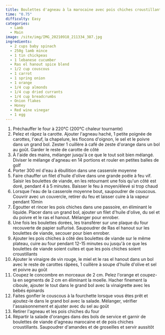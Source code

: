 ```yaml
---
title: Boulettes d'agneau à la marocaine avec pois chiches croustillants et couscous
time: "0.75"
difficulty: Easy
categories:
  - Lamb
  - Main
image: /site/img/IMG_20210918_211334_387.jpg
ingredients:
  - 2 cups baby spinach
  - 250g lamb mince
  - 1 tin chickpeas
  - 1 lebanese cucumber
  - Ras el hanout spice blend
  - 1/2 cup couscous
  - 1 carrot
  - 1 spring onion
  - 1 orange
  - 1/4 cup almonds
  - 1/4 cup dried currants
  - 1/4 cup breadcrumbs
  - Onion flakes
  - Honey
  - Red wine vinegar
  - 1 egg
---
```

1. Préchauffer le four à 220°C (200°C chaleur tournante)
2. Pelez et râpez la carotte. Ajouter l'agneau haché, 1 petite poignée de carottes, l'œuf, la chapelure, les flocons d'oignon, le sel et le poivre dans un grand bol. Zester 1 cuillère à café de zeste d'orange dans un bol au goût. Garder le reste de carotte de côté
3. À l'aide des mains, mélanger jusqu'à ce que le tout soit bien mélangé. Diviser le mélange d'agneau en 14 portions et rouler en petites balles de golf
4. Porter 300 ml d'eau à ébullition dans une casserole moyenne
5. Faire chauffer un filet d'huile d'olive dans une grande poêle à feu vif. Saisir les boulettes de viande, en les retournant une fois qu'un côté est doré, pendant 4 à 5 minutes. Baisser le feu à moyen/élevé si trop chaud
6. Lorsque l'eau de la casserole moyenne bout, saupoudrer de couscous. Couvrir avec un couvercle, retirer du feu et laisser cuire à la vapeur pendant 10min
7. Égoutter et rincer les pois chiches dans une passoire, en éliminant le liquide. Placer dans un grand bol, ajouter un filet d'huile d'olive, du sel et du poivre et le ras el hanout. Mélanger pour enrober.
8. Une fois les boulettes dorées, les transférer sur une plaque du four recouverte de papier sulfurisé. Saupoudrer de Ras el hanout sur les boulettes de viande, secouer pour bien enrober.
9. Ajouter les pois chiches à côté des boulettes de viande sur le même plateau, cuire au four pendant 12-15 minutes ou jusqu'à ce que les boulettes de viande soient cuites et que les pois chiches soient croustillants
10. Ajouter le vinaigre de vin rouge, le miel et le ras el hanout dans un bol avec le reste de carottes râpées, 1 cuillère à soupe d'huile d'olive et sel et poivre au goût
11. Coupez le concombre en morceaux de 2 cm. Pelez l'orange et coupez-la en segments de 2 cm en éliminant la moelle. Hacher finement la ciboule, ajouter le tout dans le grand bol avec la vinaigrette avec les bébés épinards
12. Faites gonfler le couscous à la fourchette lorsque vous êtes prêt et ajoutez-le dans le grand bol avec la salade. Mélanger, vérifier l'assaisonnement et ajuster avec du sel au goût
13. Retirer l'agneau et les pois chiches du four
14. Répartir la salade d'oranges dans des bols de service et garnir de boulettes de viande d'agneau marocaine et de pois chiches croustillants. Saupoudrer d'amandes et de groseilles et servir aussitôt